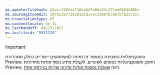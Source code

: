 ```yaml
---
ms.openlocfilehash: b3accf20fe4f16eabdfa86a33c271ee6663b06bc
ms.sourcegitcommit: 3d78338773929121d17ec3386f6cb67bfb2272cc
ms.translationtype: HT
ms.contentlocale: he-IL
ms.lasthandoff: 04/27/2021
ms.locfileid: "5951120"
---
```

> [!IMPORTANT]
> הפונקציונליות המצוינת במאמר זה זמינה למשתמשים ייעודיים כחלק ממהדורת Preview. התוכן והפונקציונליות כפופים לשינויים. לקבלת מידע נוסף אודות מהדורות Preview, ראה [שאלות נפוצות אודות עדכוני שירות בגירסה אחת](/dynamics365/unified-operations/fin-and-ops/get-started/one-version).